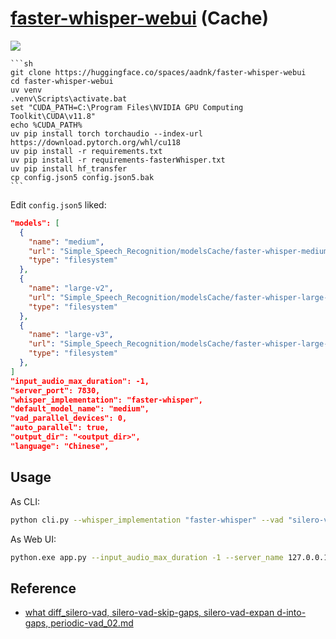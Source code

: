 # [faster-whisper-webui](https://huggingface.co/spaces/aadnk/faster-whisper-webui) (Cache)

![](https://img.shields.io/github/license/aadnk/faster-whisper-webui?style=flat-square)

````{tab} From source [^1][^2][^3][^4]
```sh
git clone https://huggingface.co/spaces/aadnk/faster-whisper-webui
cd faster-whisper-webui
uv venv
.venv\Scripts\activate.bat
set "CUDA_PATH=C:\Program Files\NVIDIA GPU Computing Toolkit\CUDA\v11.8"
echo %CUDA_PATH%
uv pip install torch torchaudio --index-url https://download.pytorch.org/whl/cu118
uv pip install -r requirements.txt
uv pip install -r requirements-fasterWhisper.txt
uv pip install hf_transfer
cp config.json5 config.json5.bak
```
````

Edit `config.json5` liked:

```json
"models": [
  {
    "name": "medium",
    "url": "Simple_Speech_Recognition/modelsCache/faster-whisper-medium",
    "type": "filesystem"
  },
  {
    "name": "large-v2",
    "url": "Simple_Speech_Recognition/modelsCache/faster-whisper-large-v2",
    "type": "filesystem"
  },
  {
    "name": "large-v3",
    "url": "Simple_Speech_Recognition/modelsCache/faster-whisper-large-v3",
    "type": "filesystem"
  },
]
"input_audio_max_duration": -1,
"server_port": 7830,
"whisper_implementation": "faster-whisper",
"default_model_name": "medium",
"vad_parallel_devices": 0,
"auto_parallel": true,
"output_dir": "<output_dir>",
"language": "Chinese",
```

## Usage

As CLI:

```sh
python cli.py --whisper_implementation "faster-whisper" --vad "silero-vad-skip-gaps" --auto_parallel true --vad_parallel_devices 0 --model "large-v2" --language "Chinese" --initial_prompt="对于普通话句子，以中文简体输出" --diarization_num_speakers 1 --auth_token <hf_token> --output_dir "C:/Users/User/Downloads" <input>
```

As Web UI:

```sh
python.exe app.py --input_audio_max_duration -1 --server_name 127.0.0.1 --server_port 7830 --whisper_implementation "faster-whisper" --default_model_name "large-v2" --vad_parallel_devices 0 --auto_parallel true --auth_token <hf_token> --output_dir "C:/Users/User/Downloads"
```

## Reference

- [what diff_silero-vad, silero-vad-skip-gaps, silero-vad-expan d-into-gaps, periodic-vad_02.md](https://github.com/scillidan/gpt_share/blob/main/what%20diff_silero-vad%2C%20silero-vad-skip-gaps%2C%20silero-vad-expan%20d-into-gaps%2C%20periodic-vad_02.md)

[^1]: [Running Locally](https://huggingface.co/spaces/aadnk/faster-whisper-webui/blob/main/README.md#running-locally)
[^2]: [Enabling custom Japanese model](https://huggingface.co/spaces/aadnk/faster-whisper-webui/discussions/5)
[^3]: [services.py](https://github.com/usoonees/logseq-whisper-subtitles-server/blob/main/logseq_whisper_subtitles_server/services.py)
[^4]: [Segmentation Fault when loading pyannote/speaker-diarization-3.0 in rockylinux9/python3 environment](https://github.com/pyannote/pyannote-audio/issues/1499)